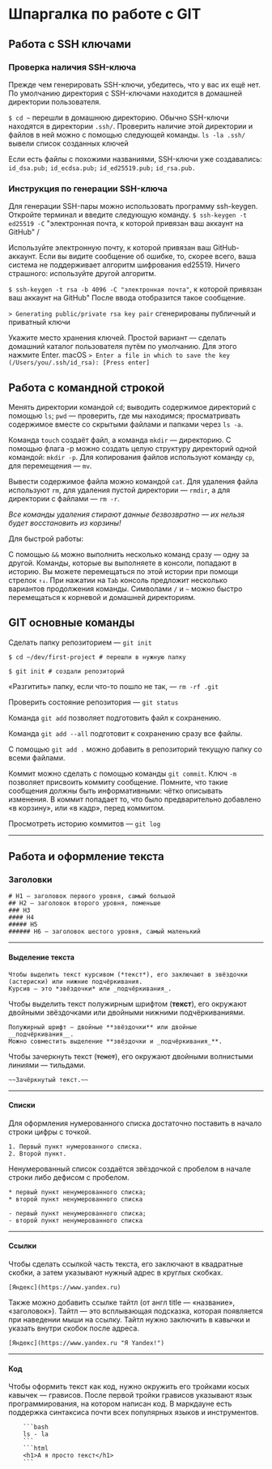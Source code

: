 # Шпаргалка по работе с GIT

## Работа с SSH ключами

### Проверка наличия SSH-ключа


Прежде чем генерировать SSH-ключи, убедитесь, что у вас их ещё нет. По умолчанию директория с SSH-ключами находится в домашней директории пользователя. 

```$ cd ~```  перешли в домашнюю директорию. Обычно SSH-ключи находятся в директории ```.ssh/```.
Проверить наличие этой директории и файлов в ней можно с помощью следующей команды.
```ls -la .ssh/```  вывели список созданных ключей 


Если есть файлы с похожими названиями, SSH-ключи уже создавались:
```id_dsa.pub;```
```id_ecdsa.pub;```
```id_ed25519.pub;```
```id_rsa.pub.```


### Инструкция по генерации SSH-ключа

Для генерации SSH-пары можно использовать программу ssh-keygen. Откройте терминал и введите следующую команду.
```$ ssh-keygen -t ed25519 -C``` "электронная почта, к которой привязан ваш аккаунт на GitHub" /


Используйте электронную почту, к которой привязан ваш GitHub-аккаунт.
Если вы видите сообщение об ошибке, то, скорее всего, ваша система не поддерживает алгоритм шифрования ed25519. Ничего страшного: используйте другой алгоритм.


```$ ssh-keygen -t rsa -b 4096 -C "электронная почта"```, к которой привязан ваш аккаунт на GitHub" 
    После ввода отобразится такое сообщение.

```> Generating public/private rsa key pair``` сгенерированы публичный и приватный ключи 


Укажите место хранения ключей. Простой вариант — сделать домашний каталог пользователя путём по умолчанию. Для этого нажмите Enter.
macOS
```> Enter a file in which to save the key (/Users/you/.ssh/id_rsa): [Press enter] ```


## Работа с командной строкой

Менять директории командой ```cd```;
выводить содержимое директорий с помощью ```ls```;
```pwd``` — проверить, где мы находимся;
просматривать содержимое вместе со скрытыми файлами и папками через ```ls -a```.


Команда ```touch``` создаёт файл, а команда ```mkdir``` — директорию.
С помощью флага -p можно создать целую структуру директорий одной командой: ```mkdir -p```.
Для копирования файлов используют команду ```cp```, для перемещения — ```mv```.


Вывести содержимое файла можно командой ```cat```.
Для удаления файла используют ```rm```, для удаления пустой директории — ```rmdir```, а для директории с файлами — ```rm -r```.

*Все команды удаления стирают данные безвозвратно — их нельзя будет восстановить из корзины!*


Для быстрой работы:

С помощью ```&&``` можно выполнить несколько команд сразу — одну за другой.
Команды, которые вы выполняете в консоли, попадают в историю. Вы можете перемещаться по этой истории при помощи стрелок ```↑↓```.
При нажатии на ```Tab``` консоль предложит несколько вариантов продолжения команды.
Символами ```/``` и ```~``` можно быстро перемещаться к корневой и домашней директориям.


## GIT основные команды

Сделать папку репозиторием — ```git init```

```
$ cd ~/dev/first-project # перешли в нужную папку

$ git init # создали репозиторий 
```

«Разгитить» папку, если что-то пошло не так, — ```rm -rf .git```


Проверить состояние репозитория — ```git status```


Команда ```git add``` позволяет подготовить файл к сохранению.

Команда ```git add --all``` подготовит к сохранению сразу все файлы.

С помощью ```git add .``` можно добавить в репозиторий текущую папку со всеми файлами.


Коммит можно сделать с помощью команды ```git commit```.
Ключ ```-m``` позволяет присвоить коммиту сообщение. Помните, что такие сообщения должны быть информативными: чётко описывать изменения.
В коммит попадает то, что было предварительно добавлено «в корзину», или «в кадр», перед коммитом.



Просмотреть историю коммитов — ```git log```




___
## Работа и оформление текста
### Заголовки


```
# H1 — заголовок первого уровня, самый большой
## H2 — заголовок второго уровня, поменьше
### H3
#### H4
##### H5
###### H6 — заголовок шестого уровня, самый маленький
```
___

#### Выделение текста
```
Чтобы выделить текст курсивом (*текст*), его заключают в звёздочки (астериски) или нижние подчёркивания.
Курсив — это *звёздочки* или _подчёркивания_. 
```

Чтобы выделить текст полужирным шрифтом (**текст**), его окружают двойными звёздочками или двойными нижними подчёркиваниями.

```
Полужирный шрифт — двойные **звёздочки** или двойные __подчёркивания__.
Можно совместить выделение **звёздочки и _подчёркивания_**.
```


Чтобы зачеркнуть текст (~~текст~~), его окружают двойными волнистыми линиями — тильдами.

```
~~Зачёркнутый текст.~~
``` 

___


#### Списки

Для оформления нумерованного списка достаточно поставить в начало строки цифры с точкой.
```
1. Первый пункт нумерованного списка.
2. Второй пункт.
```


Ненумерованный список создаётся звёздочкой с пробелом в начале строки либо дефисом с пробелом.
```
* первый пункт ненумерованного списка;
* второй пункт ненумерованного списка

- первый пункт ненумерованного списка;
- второй пункт ненумерованного списка
```
___

#### Ссылки
Чтобы сделать ссылкой часть текста, его заключают в квадратные скобки, а затем указывают нужный адрес в круглых скобках.

```
[Яндекс](https://www.yandex.ru) 
```

Также можно добавить ссылке тайтл (от англ title — «название», «заголовок»). Тайтл — это всплывающая подсказка, которая появляется при наведении мыши на ссылку. Тайтл нужно заключить в кавычки и указать внутри скобок после адреса.

```
[Яндекс](https://www.yandex.ru "Я Yandex!") 
```

___

#### Код

Чтобы оформить текст как код, нужно окружить его тройками косых кавычек — грависов. После первой тройки грависов указывают язык программирования, на котором написан код. В маркдауне есть поддержка синтаксиса почти всех популярных языков и инструментов.
```
    ```bash
    ls - la
    ```
    ```html
    <h1>А я просто текст</h1>
    ``` 
```
